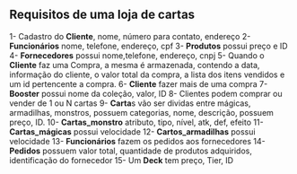 ## Requisitos de uma loja de cartas
1-	Cadastro do **Cliente**, nome, número para contato, endereço
2-	**Funcionários** nome, telefone, endereço, cpf
3-	**Produtos** possui preço e ID
4-	**Fornecedores** possui nome,telefone, endereço, cnpj 
5-	Quando o **Cliente** faz uma Compra, a mesma é armazenada, contendo a data, informação do cliente, o valor total da compra, a lista dos itens vendidos e um id pertencente a compra.
6-	**Cliente** fazer mais de uma compra
7-	**Booster**  possui nome da coleção, valor, ID 
8-	Clientes podem comprar ou vender de 1 ou N cartas
9-	**Carta**s  vão ser dividas entre mágicas, armadilhas, monstros, possuem categorias, nome, descrição, possuem preço, ID.
10-	**Cartas_monstro**  atributo, tipo, nível, atk, def, efeito
11-	**Cartas_mágicas** possui  velocidade
12-	**Cartos_armadilhas**  possui velocidade
13-	**Funcionários** fazem os pedidos aos fornecedores
14-	**Pedidos** possuem valor total, quantidade de produtos adquiridos, identificação do fornecedor
15-	Um **Deck** tem preço, Tier, ID
